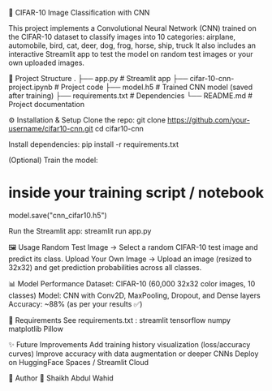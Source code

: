🚀 CIFAR-10 Image Classification with CNN

This project implements a Convolutional Neural Network (CNN) trained on the CIFAR-10 dataset to classify images into 10 categories:
airplane, automobile, bird, cat, deer, dog, frog, horse, ship, truck
It also includes an interactive Streamlit app to test the model on random test images or your own uploaded images.


📂 Project Structure
.
├── app.py                       # Streamlit app
├── cifar-10-cnn-project.ipynb   # Project code
├── model.h5                     # Trained CNN model (saved after training)
├── requirements.txt             # Dependencies
└── README.md                    # Project documentation
 

⚙️ Installation & Setup
Clone the repo:
git clone https://github.com/your-username/cifar10-cnn.git
cd cifar10-cnn

Install dependencies:
pip install -r requirements.txt

(Optional) Train the model:
# inside your training script / notebook
model.save("cnn_cifar10.h5")

Run the Streamlit app:
streamlit run app.py

🖼️ Usage
Random Test Image → Select a random CIFAR-10 test image and predict its class.
Upload Your Own Image → Upload an image (resized to 32x32) and get prediction probabilities across all classes.


📊 Model Performance
Dataset: CIFAR-10 (60,000 32x32 color images, 10 classes)
Model: CNN with Conv2D, MaxPooling, Dropout, and Dense layers
Accuracy: ~88% (as per your results ✅)


🔧 Requirements
See requirements.txt
:
streamlit
tensorflow
numpy
matplotlib
Pillow


✨ Future Improvements
Add training history visualization (loss/accuracy curves)
Improve accuracy with data augmentation or deeper CNNs
Deploy on HuggingFace Spaces / Streamlit Cloud


📌 Author
👤 Shaikh Abdul Wahid
